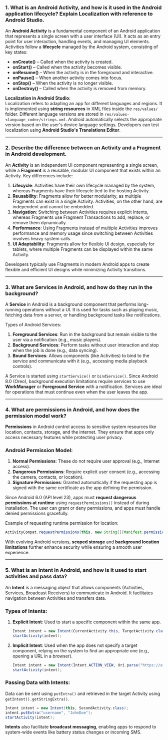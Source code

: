 ### **1. What is an Android Activity, and how is it used in the Android application lifecycle? Explain Localization with reference to Android Studio.**  
An **Android Activity** is a fundamental component of an Android application that represents a single screen with a user interface (UI). It acts as an entry point for user interaction, handling events, and managing UI elements. Activities follow a **lifecycle** managed by the Android system, consisting of key states:  
- **onCreate()** – Called when the activity is created.  
- **onStart()** – Called when the activity becomes visible.  
- **onResume()** – When the activity is in the foreground and interactive.  
- **onPause()** – When another activity comes into focus.  
- **onStop()** – When the activity is no longer visible.  
- **onDestroy()** – Called when the activity is removed from memory.  

**Localization in Android Studio:**  
Localization refers to adapting an app for different languages and regions. It is implemented using **string resources** in XML files inside the `res/values/` folder. Different language versions are stored in `res/values-<language_code>/strings.xml`. Android automatically selects the appropriate version based on the user's device language settings. Developers can test localization using **Android Studio's Translations Editor**.

---

### **2. Describe the difference between an Activity and a Fragment in Android development.**  
An **Activity** is an independent UI component representing a single screen, while a **Fragment** is a reusable, modular UI component that exists within an Activity. Key differences include:  
1. **Lifecycle**: Activities have their own lifecycle managed by the system, whereas Fragments have their lifecycle tied to the hosting Activity.  
2. **Reusability**: Fragments allow for better modularity, as multiple Fragments can exist in a single Activity. Activities, on the other hand, are independent and cannot be embedded.  
3. **Navigation**: Switching between Activities requires explicit Intents, whereas Fragments use Fragment Transactions to add, replace, or remove them dynamically.  
4. **Performance**: Using Fragments instead of multiple Activities improves performance and memory usage since switching between Activities involves heavy system calls.  
5. **UI Adaptability**: Fragments allow for flexible UI design, especially for tablets, where multiple Fragments can be displayed within the same Activity.  

Developers typically use Fragments in modern Android apps to create flexible and efficient UI designs while minimizing Activity transitions.

---

### **3. What are Services in Android, and how do they run in the background?**  
A **Service** in Android is a background component that performs long-running operations without a UI. It is used for tasks such as playing music, fetching data from a server, or handling background tasks like notifications.  

Types of Android Services:  
1. **Foreground Services**: Run in the background but remain visible to the user via a notification (e.g., music players).  
2. **Background Services**: Perform tasks without user interaction and stop when the job is done (e.g., data syncing).  
3. **Bound Services**: Allows components (like Activities) to bind to the service and communicate with it (e.g., accessing media playback controls).  

A Service is started using `startService()` or `bindService()`. Since Android 8.0 (Oreo), background execution limitations require services to use **WorkManager** or **Foreground Service** with a notification. Services are ideal for operations that must continue even when the user leaves the app.

---

### **4. What are permissions in Android, and how does the permission model work?**  
**Permissions** in Android control access to sensitive system resources like location, contacts, storage, and the internet. They ensure that apps only access necessary features while protecting user privacy.  

### **Android Permission Model:**  
1. **Normal Permissions**: These do not require user approval (e.g., Internet access).  
2. **Dangerous Permissions**: Require explicit user consent (e.g., accessing the camera, contacts, or location).  
3. **Signature Permissions**: Granted automatically if the requesting app is signed with the same certificate as the app defining the permission.  

Since Android 6.0 (API level 23), apps must **request dangerous permissions at runtime** using `requestPermissions()` instead of during installation. The user can grant or deny permissions, and apps must handle denied permissions gracefully.  

Example of requesting runtime permission for location:  
```java
ActivityCompat.requestPermissions(this, new String[]{Manifest.permission.ACCESS_FINE_LOCATION}, REQUEST_CODE);
```  
With evolving Android versions, **scoped storage** and **background location limitations** further enhance security while ensuring a smooth user experience.

---

### **5. What is an Intent in Android, and how is it used to start activities and pass data?**  
An **Intent** is a messaging object that allows components (Activities, Services, Broadcast Receivers) to communicate in Android. It facilitates navigation between Activities and transfers data.  

### **Types of Intents:**  
1. **Explicit Intent**: Used to start a specific component within the same app.  
   ```java
   Intent intent = new Intent(CurrentActivity.this, TargetActivity.class);
   startActivity(intent);
   ```  
2. **Implicit Intent**: Used when the app does not specify a target component, relying on the system to find an appropriate one (e.g., opening a URL in a browser).  
   ```java
   Intent intent = new Intent(Intent.ACTION_VIEW, Uri.parse("https://example.com"));
   startActivity(intent);
   ```  

### **Passing Data with Intents:**  
Data can be sent using `putExtra()` and retrieved in the target Activity using `getIntent().getStringExtra()`.  
```java
Intent intent = new Intent(this, SecondActivity.class);
intent.putExtra("username", "JohnDoe");
startActivity(intent);
```  
**Intents** also facilitate **broadcast messaging**, enabling apps to respond to system-wide events like battery status changes or incoming SMS.
